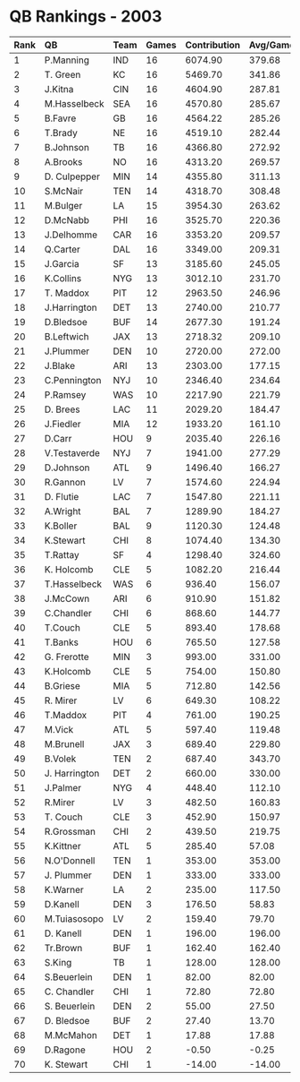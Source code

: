 # QB Rankings - 2003

| Rank | QB            | Team | Games | Contribution | Avg/Game | Normalized |
| :----| :-------------| :----| :-----| :------------| :--------| :----------|
| 1    | P.Manning     | IND  | 16    | 6074.90      | 379.68   | 98.19      |
| 2    | T. Green      | KC   | 16    | 5469.70      | 341.86   | 91.77      |
| 3    | J.Kitna       | CIN  | 16    | 4604.90      | 287.81   | 82.59      |
| 4    | M.Hasselbeck  | SEA  | 16    | 4570.80      | 285.67   | 82.23      |
| 5    | B.Favre       | GB   | 16    | 4564.22      | 285.26   | 82.16      |
| 6    | T.Brady       | NE   | 16    | 4519.10      | 282.44   | 81.68      |
| 7    | B.Johnson     | TB   | 16    | 4366.80      | 272.92   | 80.07      |
| 8    | A.Brooks      | NO   | 16    | 4313.20      | 269.57   | 79.50      |
| 9    | D. Culpepper  | MIN  | 14    | 4355.80      | 311.13   | 77.55      |
| 10   | S.McNair      | TEN  | 14    | 4318.70      | 308.48   | 77.18      |
| 11   | M.Bulger      | LA   | 15    | 3954.30      | 263.62   | 74.62      |
| 12   | D.McNabb      | PHI  | 16    | 3525.70      | 220.36   | 71.15      |
| 13   | J.Delhomme    | CAR  | 16    | 3353.20      | 209.57   | 69.32      |
| 14   | Q.Carter      | DAL  | 16    | 3349.00      | 209.31   | 69.27      |
| 15   | J.Garcia      | SF   | 13    | 3185.60      | 245.05   | 64.84      |
| 16   | K.Collins     | NYG  | 13    | 3012.10      | 231.70   | 63.15      |
| 17   | T. Maddox     | PIT  | 12    | 2963.50      | 246.96   | 61.76      |
| 18   | J.Harrington  | DET  | 13    | 2740.00      | 210.77   | 61.19      |
| 19   | D.Bledsoe     | BUF  | 14    | 2677.30      | 191.24   | 60.67      |
| 20   | B.Leftwich    | JAX  | 13    | 2718.32      | 209.10   | 60.28      |
| 21   | J.Plummer     | DEN  | 10    | 2720.00      | 272.00   | 57.65      |
| 22   | J.Blake       | ARI  | 13    | 2303.00      | 177.15   | 56.23      |
| 23   | C.Pennington  | NYJ  | 10    | 2346.40      | 234.64   | 54.37      |
| 24   | P.Ramsey      | WAS  | 10    | 2217.90      | 221.79   | 53.24      |
| 25   | D. Brees      | LAC  | 11    | 2029.20      | 184.47   | 52.27      |
| 26   | J.Fiedler     | MIA  | 12    | 1933.20      | 161.10   | 52.02      |
| 27   | D.Carr        | HOU  | 9     | 2035.40      | 226.16   | 50.90      |
| 28   | V.Testaverde  | NYJ  | 7     | 1941.00      | 277.29   | 48.54      |
| 29   | D.Johnson     | ATL  | 9     | 1496.40      | 166.27   | 46.35      |
| 30   | R.Gannon      | LV   | 7     | 1574.60      | 224.94   | 45.74      |
| 31   | D. Flutie     | LAC  | 7     | 1547.80      | 221.11   | 45.54      |
| 32   | A.Wright      | BAL  | 7     | 1289.90      | 184.27   | 43.57      |
| 33   | K.Boller      | BAL  | 9     | 1120.30      | 124.48   | 43.18      |
| 34   | K.Stewart     | CHI  | 8     | 1074.40      | 134.30   | 42.38      |
| 35   | T.Rattay      | SF   | 4     | 1298.40      | 324.60   | 41.65      |
| 36   | K. Holcomb    | CLE  | 5     | 1082.20      | 216.44   | 40.95      |
| 37   | T.Hasselbeck  | WAS  | 6     | 936.40       | 156.07   | 40.45      |
| 38   | J.McCown      | ARI  | 6     | 910.90       | 151.82   | 40.27      |
| 39   | C.Chandler    | CHI  | 6     | 868.60       | 144.77   | 39.97      |
| 40   | T.Couch       | CLE  | 5     | 893.40       | 178.68   | 39.69      |
| 41   | T.Banks       | HOU  | 6     | 765.50       | 127.58   | 39.23      |
| 42   | G. Frerotte   | MIN  | 3     | 993.00       | 331.00   | 39.14      |
| 43   | K.Holcomb     | CLE  | 5     | 754.00       | 150.80   | 38.77      |
| 44   | B.Griese      | MIA  | 5     | 712.80       | 142.56   | 38.49      |
| 45   | R. Mirer      | LV   | 6     | 649.30       | 108.22   | 38.40      |
| 46   | T.Maddox      | PIT  | 4     | 761.00       | 190.25   | 38.38      |
| 47   | M.Vick        | ATL  | 5     | 597.40       | 119.48   | 37.72      |
| 48   | M.Brunell     | JAX  | 3     | 689.40       | 229.80   | 37.49      |
| 49   | B.Volek       | TEN  | 2     | 687.40       | 343.70   | 36.92      |
| 50   | J. Harrington | DET  | 2     | 660.00       | 330.00   | 36.87      |
| 51   | J.Palmer      | NYG  | 4     | 448.40       | 112.10   | 36.48      |
| 52   | R.Mirer       | LV   | 3     | 482.50       | 160.83   | 36.36      |
| 53   | T. Couch      | CLE  | 3     | 452.90       | 150.97   | 36.20      |
| 54   | R.Grossman    | CHI  | 2     | 439.50       | 219.75   | 35.77      |
| 55   | K.Kittner     | ATL  | 5     | 285.40       | 57.08    | 35.64      |
| 56   | N.O'Donnell   | TEN  | 1     | 353.00       | 353.00   | 34.98      |
| 57   | J. Plummer    | DEN  | 1     | 333.00       | 333.00   | 34.91      |
| 58   | K.Warner      | LA   | 2     | 235.00       | 117.50   | 34.83      |
| 59   | D.Kanell      | DEN  | 3     | 176.50       | 58.83    | 34.70      |
| 60   | M.Tuiasosopo  | LV   | 2     | 159.40       | 79.70    | 34.48      |
| 61   | D. Kanell     | DEN  | 1     | 196.00       | 196.00   | 34.43      |
| 62   | Tr.Brown      | BUF  | 1     | 162.40       | 162.40   | 34.31      |
| 63   | S.King        | TB   | 1     | 128.00       | 128.00   | 34.19      |
| 64   | S.Beuerlein   | DEN  | 1     | 82.00        | 82.00    | 34.03      |
| 65   | C. Chandler   | CHI  | 1     | 72.80        | 72.80    | 34.00      |
| 66   | S. Beuerlein  | DEN  | 2     | 55.00        | 27.50    | 34.00      |
| 67   | D. Bledsoe    | BUF  | 2     | 27.40        | 13.70    | 33.87      |
| 68   | M.McMahon     | DET  | 1     | 17.88        | 17.88    | 33.81      |
| 69   | D.Ragone      | HOU  | 2     | -0.50        | -0.25    | 33.74      |
| 70   | K. Stewart    | CHI  | 1     | -14.00       | -14.00   | 33.69      |

